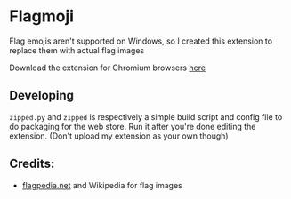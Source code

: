 # Flagmoji
Flag emojis aren't supported on Windows, so I created this extension to replace them with actual flag images

Download the extension for Chromium browsers [here](https://chrome.google.com/webstore/detail/flagmoji/bnnhpohpnamnjhajbkgpmblleljodlhd)

## Developing
`zipped.py` and `zipped` is respectively a simple build script and config file to do packaging for the web store. Run it after you're done editing the extension. (Don't upload my extension as your own though)

## Credits:
- [flagpedia.net](https://www.flagpedia.net) and Wikipedia for  flag images
